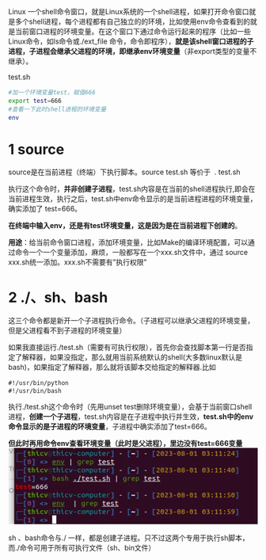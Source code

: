 Linux 一个shell命令窗口，就是Linux系统的一个shell进程，如果打开命令窗口就是多个shell进程，每个进程都有自己独立的的环境，比如使用env命令查看到的就是当前窗口进程的环境变量。在这个窗口下通过命令运行起来的程序（比如一些Linux命令，如ls命令或./ext_file 命令，命令即程序），**就是该shell窗口进程的子进程，子进程会继承父进程的环境，即继承env环境变量**（非export类型的变量不继承）。

test.sh
```bash
#加一个环境变量test，赋值666
export test=666 
#查看一下此时shell进程的环境变量
env
```
# 1 source
source是在当前进程（终端）下执行脚本。source test.sh 等价于  . test.sh

执行这个命令时，**并非创建子进程**，test.sh内容是在当前的shell进程执行,即会在当前进程生效，执行之后，test.sh中env命令显示的是当前进程进程的环境变量，确实添加了 test=666。

**在终端中输入env，还是有test环境变量，这是因为是在当前进程下创建的**。

**用途**：给当前命令窗口进程，添加环境变量，比如Make的编译环境配置，可以通过命令一个一个变量添加，麻烦，一般都写在一个xxx.sh文件中，通过 source xxx.sh统一添加。xxx.sh不需要有”执行权限”


# 2 ./、sh、bash

这三个命令都是新开一个子进程执行命令。（子进程可以继承父进程的环境变量，但是父进程看不到子进程的环境变量）

如果我直接运行./test.sh（需要有可执行权限），首先你会查找脚本第一行是否指定了解释器，如果没指定，那么就用当前系统默认的shell(大多数linux默认是bash)，如果指定了解释器，那么就将该脚本交给指定的解释器.比如

```
#!/usr/bin/python
#!/usr/bin/bash
```



执行./test.sh这个命令时（先用unset test删除环境变量），会基于当前窗口shell进程，**创建一个子进程**，test.sh内容是在子进程中执行并生效，**test.sh中的env命令显示的是子进程的环境变量**，子进程中确实添加了test=666。

**但此时再用命令env查看环境变量（此时是父进程），里边没有test=666变量**
![](images/source、bash、sh、.的区别_image_1.png)

sh 、bash命令与./ 一样，都是创建子进程。只不过这两个专用于执行sh脚本，而./命令可用于所有可执行文件（sh、bin文件）